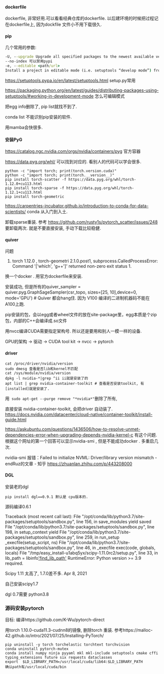 #### dockerfile

dockerfile, 非常好用.可以看看经典仓库的dockerfile. 以后建环境的时候把过程记在dockerfile上, 因为dockfile 文件小不用下载很久. 

#### pip

几个常用的参数: 

```cmd
-U, --upgrade Upgrade all specified packages to the newest available version. The handling of dependencies depends on the upgrade-strategy used.
--no-index 可以禁用pypi 
-e, --editable <path/url>
Install a project in editable mode (i.e. setuptools “develop mode”) from a local project path or a VCS url.
```

https://setuptools.pypa.io/en/latest/setuptools.html setup.py常用

https://packaging.python.org/en/latest/guides/distributing-packages-using-setuptools/#working-in-development-mode  怎么可编辑模式

把egg info删除了, pip list就找不到了. 

conda list 不能识别pip安装的软件. 

用mamba会快很多. 

#### 安装PyG

https://catalog.ngc.nvidia.com/orgs/nvidia/containers/pyg 官方容器

https://data.pyg.org/whl/ 可以找到对应的. 看别人的代码可以学会很多.

```
python -c "import torch; print(torch.version.cuda)"
python -c "import torch; print(torch.__version__)"
pip install torch-scatter -f https://data.pyg.org/whl/torch-1.12.0+cu113.html
pip install torch-sparse -f https://data.pyg.org/whl/torch-1.12.1+cu113.html
pip install torch-geometric
```

https://carpentries-incubator.github.io/introduction-to-conda-for-data-scientists/  conda 从入门到入土. 

卸载sparse重装. 参考 https://github.com/rusty1s/pytorch_scatter/issues/248 要卸载两次. 就是不要直接安装, 手动下载比较稳健.

#### quiver

问题

1. torch   1.12.0 , torch-geometri 2.1.0.post1,  subprocess.CalledProcessError: Command '['which', 'g++']' returned non-zero exit status 1.

换一个docker . 用官方dockerfile来安装. 

安装成功, 但是所有的quiver_sampler = quiver.pyg.GraphSageSampler(csr_topo, sizes=[25, 10],device=0, mode='GPU')  # Quiver 都会hang住.  因为 V100 编译的二进制机器码不能在A100上跑.

pip安装的包，会以egg或者wheel文件的放在site-package里，egg本质是个zip包，内部的C++会编译成.so文件

用nvcc编译CUDA需要指定架构号. 所以还是要用和别人一模一样的设备. 

GPU的架构 -> 驱动 -> CUDA tool kit -> nvcc -> pytorch 

#### driver

```shell
cat /proc/driver/nvidia/version
sudo dmesg 查看是否lib和kernel不匹配
cat /sys/module/nvidia/version
dpkg -l nvidia-*|grep ^ii ii就是安装了的
apt list | grep nvidia-container-toolkit # 查看是否安装toolkit, 有[installed]就是安装了.
```

用` sudo apt-get --purge remove "*nvidia*"`删除了所有, 

直接安装 nvidia-container-toolkit, 会把driver 自动装了. https://docs.nvidia.com/datacenter/cloud-native/container-toolkit/install-guide.html 

https://askubuntu.com/questions/1436506/how-to-resolve-unmet-dependencies-error-when-upgrading-depends-nvidia-kernel-c   有这个问题. 根据这个网址的第一个回答可以显示nvidia-smi , 但是不能成功docker . 多重启几次. 

nvidia-smi 报错：Failed to initialize NVML: Driver/library version mismatch - endRuz的文章 - 知乎 https://zhuanlan.zhihu.com/p/443208000  

#### DGL

安装老的dgl

```
pip install dgl==0.9.1 默认是 cpu版本的. 
```

源码编译0.6.1

Traceback (most recent call last):
  File "/opt/conda/lib/python3.7/site-packages/setuptools/sandbox.py", line 156, in save_modules
    yield saved
  File "/opt/conda/lib/python3.7/site-packages/setuptools/sandbox.py", line 198, in setup_context
    yield
  File "/opt/conda/lib/python3.7/site-packages/setuptools/sandbox.py", line 259, in run_setup
    _execfile(setup_script, ns)
  File "/opt/conda/lib/python3.7/site-packages/setuptools/sandbox.py", line 46, in _execfile
    exec(code, globals, locals)
  File "/tmp/easy_install-u1abq5yx/scipy-1.11.0rc2/setup.py", line 33, in <module>
    lib_path = libinfo['find_lib_path']()
RuntimeError: Python version >= 3.9 required.

Scipy 1.11 太高了, 1.7.0差不多. Apr 8, 2021

自己安装scipy1.7

dgl 0.7需要 python3.8

### 源码安装pytorch

目标: 编译https://github.com/K-Wu/pytorch-direct

用torch 1.10.0-cuda11.3-cudnn8的镜像, 删除torch 重装. 参考https://malloc-42.github.io/intro/2021/07/25/Installing-PyTorch/

```
pip uninstall -y torch torchelastic torchtext torchvision
conda uninstall pytorch-mutex
conda install numpy ninja pyyaml mkl mkl-include setuptools cmake cffi typing_extensions future six requests dataclasses
export  $LD_LIBRARY_PATH=/usr/local/cuda/lib64:$LD_LIBRARY_PATH
确认path有/usr/local/cuda/bin
```

